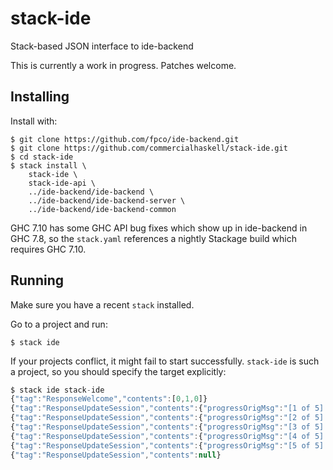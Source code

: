 # stack-ide

Stack-based JSON interface to ide-backend

This is currently a work in progress. Patches welcome.

## Installing

Install with:

    $ git clone https://github.com/fpco/ide-backend.git
    $ git clone https://github.com/commercialhaskell/stack-ide.git
    $ cd stack-ide
    $ stack install \
        stack-ide \
        stack-ide-api \ 
        ../ide-backend/ide-backend \
        ../ide-backend/ide-backend-server \
        ../ide-backend/ide-backend-common

GHC 7.10 has some GHC API bug fixes which show up in ide-backend in
GHC 7.8, so the `stack.yaml` references a nightly Stackage build which
requires GHC 7.10.

## Running

Make sure you have a recent `stack` installed.

Go to a project and run:

    $ stack ide

If your projects conflict, it might fail to start
successfully. `stack-ide` is such a project, so you should specify the
target explicitly:

``` javascript
$ stack ide stack-ide
{"tag":"ResponseWelcome","contents":[0,1,0]}
{"tag":"ResponseUpdateSession","contents":{"progressOrigMsg":"[1 of 5] Compiling Stack.Ide.Util.ValueStream ( /home/chris/Work/stack-ide/stack-ide/src/Stack/Ide/Util/ValueStream.hs, interpreted )","progressStep":1,"progressNumSteps":5,"progressParsedMsg":"Compiling Stack.Ide.Util.ValueStream"}}
{"tag":"ResponseUpdateSession","contents":{"progressOrigMsg":"[2 of 5] Compiling Stack.Ide.CmdLine ( /home/chris/Work/stack-ide/stack-ide/src/Stack/Ide/CmdLine.hs, interpreted )","progressStep":2,"progressNumSteps":5,"progressParsedMsg":"Compiling Stack.Ide.CmdLine"}}
{"tag":"ResponseUpdateSession","contents":{"progressOrigMsg":"[3 of 5] Compiling Stack.Ide.AnnotateHaskell ( /home/chris/Work/stack-ide/stack-ide/src/Stack/Ide/AnnotateHaskell.hs, interpreted )","progressStep":3,"progressNumSteps":5,"progressParsedMsg":"Compiling Stack.Ide.AnnotateHaskell"}}
{"tag":"ResponseUpdateSession","contents":{"progressOrigMsg":"[4 of 5] Compiling Stack.Ide.AnnotateMessage ( /home/chris/Work/stack-ide/stack-ide/src/Stack/Ide/AnnotateMessage.hs, interpreted )","progressStep":4,"progressNumSteps":5,"progressParsedMsg":"Compiling Stack.Ide.AnnotateMessage"}}
{"tag":"ResponseUpdateSession","contents":{"progressOrigMsg":"[5 of 5] Compiling Stack.Ide        ( /home/chris/Work/stack-ide/stack-ide/src/Stack/Ide.hs, interpreted )","progressStep":5,"progressNumSteps":5,"progressParsedMsg":"Compiling Stack.Ide"}}
{"tag":"ResponseUpdateSession","contents":null}
```
